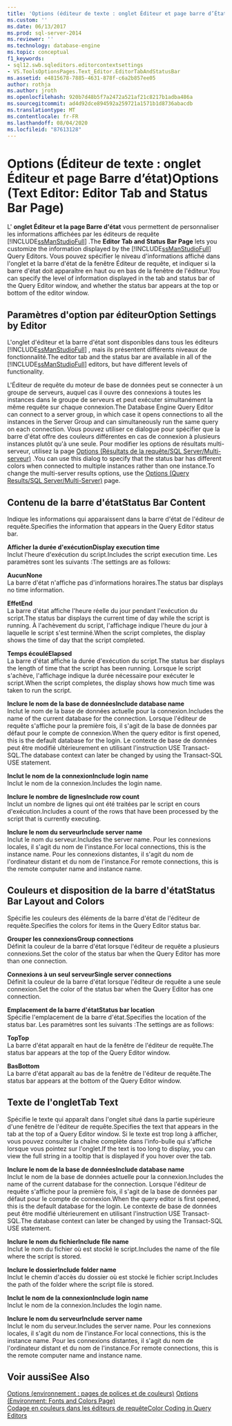 ```yaml
---
title: 'Options (éditeur de texte : onglet Éditeur et page barre d’État) | Microsoft Docs'
ms.custom: ''
ms.date: 06/13/2017
ms.prod: sql-server-2014
ms.reviewer: ''
ms.technology: database-engine
ms.topic: conceptual
f1_keywords:
- sql12.swb.sqleditors.editorcontextsettings
- VS.ToolsOptionsPages.Text_Editor.EditorTabAndStatusBar
ms.assetid: e4815678-7885-4631-878f-c6a2b857ee05
author: rothja
ms.author: jroth
ms.openlocfilehash: 920b7d48b5f7a2472a521af21c8217b1adba486a
ms.sourcegitcommit: ad4d92dce894592a259721a1571b1d8736abacdb
ms.translationtype: MT
ms.contentlocale: fr-FR
ms.lasthandoff: 08/04/2020
ms.locfileid: "87613128"
---
```

# <a name="options-text-editor-editor-tab-and-status-bar-page"></a><span data-ttu-id="5ba8a-102">Options (Éditeur de texte : onglet Éditeur et page Barre d’état)</span><span class="sxs-lookup"><span data-stu-id="5ba8a-102">Options (Text Editor: Editor Tab and Status Bar Page)</span></span>
  <span data-ttu-id="5ba8a-103">L' **onglet Éditeur et la page Barre d'état** vous permettent de personnaliser les informations affichées par les éditeurs de requête [!INCLUDE[ssManStudioFull](../includes/ssmanstudiofull-md.md)] .</span><span class="sxs-lookup"><span data-stu-id="5ba8a-103">The **Editor Tab and Status Bar Page** lets you customize the information displayed by the [!INCLUDE[ssManStudioFull](../includes/ssmanstudiofull-md.md)] Query Editors.</span></span> <span data-ttu-id="5ba8a-104">Vous pouvez spécifier le niveau d'informations affiché dans l'onglet et la barre d'état de la fenêtre Éditeur de requête, et indiquer si la barre d'état doit apparaître en haut ou en bas de la fenêtre de l'éditeur.</span><span class="sxs-lookup"><span data-stu-id="5ba8a-104">You can specify the level of information displayed in the tab and status bar of the Query Editor window, and whether the status bar appears at the top or bottom of the editor window.</span></span>  
  
## <a name="option-settings-by-editor"></a><span data-ttu-id="5ba8a-105">Paramètres d'option par éditeur</span><span class="sxs-lookup"><span data-stu-id="5ba8a-105">Option Settings by Editor</span></span>  
 <span data-ttu-id="5ba8a-106">L'onglet d'éditeur et la barre d'état sont disponibles dans tous les éditeurs [!INCLUDE[ssManStudioFull](../includes/ssmanstudiofull-md.md)] , mais ils présentent différents niveaux de fonctionnalité.</span><span class="sxs-lookup"><span data-stu-id="5ba8a-106">The editor tab and the status bar are available in all of the [!INCLUDE[ssManStudioFull](../includes/ssmanstudiofull-md.md)] editors, but have different levels of functionality.</span></span>  
  
 <span data-ttu-id="5ba8a-107">L'Éditeur de requête du moteur de base de données peut se connecter à un groupe de serveurs, auquel cas il ouvre des connexions à toutes les instances dans le groupe de serveurs et peut exécuter simultanément la même requête sur chaque connexion.</span><span class="sxs-lookup"><span data-stu-id="5ba8a-107">The Database Engine Query Editor can connect to a server group, in which case it opens connections to all the instances in the Server Group and can simultaneously run the same query on each connection.</span></span> <span data-ttu-id="5ba8a-108">Vous pouvez utiliser ce dialogue pour spécifier que la barre d'état offre des couleurs différentes en cas de connexion à plusieurs instances plutôt qu'à une seule. Pour modifier les options de résultats multi-serveur, utilisez la page [Options (Résultats de la requête/SQL Server/Multi-serveur)](../../2014/database-engine/options-query-results-sql-server-multi-server.md) .</span><span class="sxs-lookup"><span data-stu-id="5ba8a-108">You can use this dialog to specify that the status bar has different colors when connected to multiple instances rather than one instance.To change the multi-server results options, use the [Options (Query Results/SQL Server/Multi-Server)](../../2014/database-engine/options-query-results-sql-server-multi-server.md) page.</span></span>  
  
## <a name="status-bar-content"></a><span data-ttu-id="5ba8a-109">Contenu de la barre d'état</span><span class="sxs-lookup"><span data-stu-id="5ba8a-109">Status Bar Content</span></span>  
 <span data-ttu-id="5ba8a-110">Indique les informations qui apparaissent dans la barre d'état de l'éditeur de requête.</span><span class="sxs-lookup"><span data-stu-id="5ba8a-110">Specifies the information that appears in the Query Editor status bar.</span></span>  
  
 <span data-ttu-id="5ba8a-111">**Afficher la durée d'exécution**</span><span class="sxs-lookup"><span data-stu-id="5ba8a-111">**Display execution time**</span></span>  
 <span data-ttu-id="5ba8a-112">Inclut l'heure d'exécution du script.</span><span class="sxs-lookup"><span data-stu-id="5ba8a-112">Includes the script execution time.</span></span> <span data-ttu-id="5ba8a-113">Les paramètres sont les suivants :</span><span class="sxs-lookup"><span data-stu-id="5ba8a-113">The settings are as follows:</span></span>  
  
 <span data-ttu-id="5ba8a-114">**Aucun**</span><span class="sxs-lookup"><span data-stu-id="5ba8a-114">**None**</span></span>  
 <span data-ttu-id="5ba8a-115">La barre d'état n'affiche pas d'informations horaires.</span><span class="sxs-lookup"><span data-stu-id="5ba8a-115">The status bar displays no time information.</span></span>  
  
 <span data-ttu-id="5ba8a-116">**Effet**</span><span class="sxs-lookup"><span data-stu-id="5ba8a-116">**End**</span></span>  
 <span data-ttu-id="5ba8a-117">La barre d'état affiche l'heure réelle du jour pendant l'exécution du script.</span><span class="sxs-lookup"><span data-stu-id="5ba8a-117">The status bar displays the current time of day while the script is running.</span></span> <span data-ttu-id="5ba8a-118">À l'achèvement du script, l'affichage indique l'heure du jour à laquelle le script s'est terminé.</span><span class="sxs-lookup"><span data-stu-id="5ba8a-118">When the script completes, the display shows the time of day that the script completed.</span></span>  
  
 <span data-ttu-id="5ba8a-119">**Temps écoulé**</span><span class="sxs-lookup"><span data-stu-id="5ba8a-119">**Elapsed**</span></span>  
 <span data-ttu-id="5ba8a-120">La barre d'état affiche la durée d'exécution du script.</span><span class="sxs-lookup"><span data-stu-id="5ba8a-120">The status bar displays the length of time that the script has been running.</span></span> <span data-ttu-id="5ba8a-121">Lorsque le script s'achève, l'affichage indique la durée nécessaire pour exécuter le script.</span><span class="sxs-lookup"><span data-stu-id="5ba8a-121">When the script completes, the display shows how much time was taken to run the script.</span></span>  
  
 <span data-ttu-id="5ba8a-122">**Inclure le nom de la base de données**</span><span class="sxs-lookup"><span data-stu-id="5ba8a-122">**Include database name**</span></span>  
 <span data-ttu-id="5ba8a-123">Inclut le nom de la base de données actuelle pour la connexion.</span><span class="sxs-lookup"><span data-stu-id="5ba8a-123">Includes the name of the current database for the connection.</span></span> <span data-ttu-id="5ba8a-124">Lorsque l'éditeur de requête s'affiche pour la première fois, il s'agit de la base de données par défaut pour le compte de connexion.</span><span class="sxs-lookup"><span data-stu-id="5ba8a-124">When the query editor is first opened, this is the default database for the login.</span></span> <span data-ttu-id="5ba8a-125">Le contexte de base de données peut être modifié ultérieurement en utilisant l'instruction USE Transact-SQL.</span><span class="sxs-lookup"><span data-stu-id="5ba8a-125">The database context can later be changed by using the Transact-SQL USE statement.</span></span>  
  
 <span data-ttu-id="5ba8a-126">**Inclut le nom de la connexion**</span><span class="sxs-lookup"><span data-stu-id="5ba8a-126">**Include login name**</span></span>  
 <span data-ttu-id="5ba8a-127">Inclut le nom de la connexion.</span><span class="sxs-lookup"><span data-stu-id="5ba8a-127">Includes the login name.</span></span>  
  
 <span data-ttu-id="5ba8a-128">**Inclure le nombre de lignes**</span><span class="sxs-lookup"><span data-stu-id="5ba8a-128">**Include row count**</span></span>  
 <span data-ttu-id="5ba8a-129">Inclut un nombre de lignes qui ont été traitées par le script en cours d'exécution.</span><span class="sxs-lookup"><span data-stu-id="5ba8a-129">Includes a count of the rows that have been processed by the script that is currently executing.</span></span>  
  
 <span data-ttu-id="5ba8a-130">**Inclure le nom du serveur**</span><span class="sxs-lookup"><span data-stu-id="5ba8a-130">**Include server name**</span></span>  
 <span data-ttu-id="5ba8a-131">Inclut le nom du serveur.</span><span class="sxs-lookup"><span data-stu-id="5ba8a-131">Includes the server name.</span></span> <span data-ttu-id="5ba8a-132">Pour les connexions locales, il s'agit du nom de l'instance.</span><span class="sxs-lookup"><span data-stu-id="5ba8a-132">For local connections, this is the instance name.</span></span> <span data-ttu-id="5ba8a-133">Pour les connexions distantes, il s'agit du nom de l'ordinateur distant et du nom de l'instance.</span><span class="sxs-lookup"><span data-stu-id="5ba8a-133">For remote connections, this is the remote computer name and instance name.</span></span>  
  
## <a name="status-bar-layout-and-colors"></a><span data-ttu-id="5ba8a-134">Couleurs et disposition de la barre d'état</span><span class="sxs-lookup"><span data-stu-id="5ba8a-134">Status Bar Layout and Colors</span></span>  
 <span data-ttu-id="5ba8a-135">Spécifie les couleurs des éléments de la barre d'état de l'éditeur de requête.</span><span class="sxs-lookup"><span data-stu-id="5ba8a-135">Specifies the colors for items in the Query Editor status bar.</span></span>  
  
 <span data-ttu-id="5ba8a-136">**Grouper les connexions**</span><span class="sxs-lookup"><span data-stu-id="5ba8a-136">**Group connections**</span></span>  
 <span data-ttu-id="5ba8a-137">Définit la couleur de la barre d'état lorsque l'éditeur de requête a plusieurs connexions.</span><span class="sxs-lookup"><span data-stu-id="5ba8a-137">Set the color of the status bar when the Query Editor has more than one connection.</span></span>  
  
 <span data-ttu-id="5ba8a-138">**Connexions à un seul serveur**</span><span class="sxs-lookup"><span data-stu-id="5ba8a-138">**Single server connections**</span></span>  
 <span data-ttu-id="5ba8a-139">Définit la couleur de la barre d'état lorsque l'éditeur de requête a une seule connexion.</span><span class="sxs-lookup"><span data-stu-id="5ba8a-139">Set the color of the status bar when the Query Editor has one connection.</span></span>  
  
 <span data-ttu-id="5ba8a-140">**Emplacement de la barre d'état**</span><span class="sxs-lookup"><span data-stu-id="5ba8a-140">**Status bar location**</span></span>  
 <span data-ttu-id="5ba8a-141">Spécifie l'emplacement de la barre d'état.</span><span class="sxs-lookup"><span data-stu-id="5ba8a-141">Specifies the location of the status bar.</span></span> <span data-ttu-id="5ba8a-142">Les paramètres sont les suivants :</span><span class="sxs-lookup"><span data-stu-id="5ba8a-142">The settings are as follows:</span></span>  
  
 <span data-ttu-id="5ba8a-143">**Top**</span><span class="sxs-lookup"><span data-stu-id="5ba8a-143">**Top**</span></span>  
 <span data-ttu-id="5ba8a-144">La barre d'état apparaît en haut de la fenêtre de l'éditeur de requête.</span><span class="sxs-lookup"><span data-stu-id="5ba8a-144">The status bar appears at the top of the Query Editor window.</span></span>  
  
 <span data-ttu-id="5ba8a-145">**Bas**</span><span class="sxs-lookup"><span data-stu-id="5ba8a-145">**Bottom**</span></span>  
 <span data-ttu-id="5ba8a-146">La barre d'état apparaît au bas de la fenêtre de l'éditeur de requête.</span><span class="sxs-lookup"><span data-stu-id="5ba8a-146">The status bar appears at the bottom of the Query Editor window.</span></span>  
  
## <a name="tab-text"></a><span data-ttu-id="5ba8a-147">Texte de l'onglet</span><span class="sxs-lookup"><span data-stu-id="5ba8a-147">Tab Text</span></span>  
 <span data-ttu-id="5ba8a-148">Spécifie le texte qui apparaît dans l'onglet situé dans la partie supérieure d'une fenêtre de l'éditeur de requête.</span><span class="sxs-lookup"><span data-stu-id="5ba8a-148">Specifies the text that appears in the tab at the top of a Query Editor window.</span></span> <span data-ttu-id="5ba8a-149">Si le texte est trop long à afficher, vous pouvez consulter la chaîne complète dans l'info-bulle qui s'affiche lorsque vous pointez sur l'onglet.</span><span class="sxs-lookup"><span data-stu-id="5ba8a-149">If the text is too long to display, you can view the full string in a tooltip that is displayed if you hover over the tab.</span></span>  
  
 <span data-ttu-id="5ba8a-150">**Inclure le nom de la base de données**</span><span class="sxs-lookup"><span data-stu-id="5ba8a-150">**Include database name**</span></span>  
 <span data-ttu-id="5ba8a-151">Inclut le nom de la base de données actuelle pour la connexion.</span><span class="sxs-lookup"><span data-stu-id="5ba8a-151">Includes the name of the current database for the connection.</span></span> <span data-ttu-id="5ba8a-152">Lorsque l'éditeur de requête s'affiche pour la première fois, il s'agit de la base de données par défaut pour le compte de connexion.</span><span class="sxs-lookup"><span data-stu-id="5ba8a-152">When the query editor is first opened, this is the default database for the login.</span></span> <span data-ttu-id="5ba8a-153">Le contexte de base de données peut être modifié ultérieurement en utilisant l'instruction USE Transact-SQL.</span><span class="sxs-lookup"><span data-stu-id="5ba8a-153">The database context can later be changed by using the Transact-SQL USE statement.</span></span>  
  
 <span data-ttu-id="5ba8a-154">**Inclure le nom du fichier**</span><span class="sxs-lookup"><span data-stu-id="5ba8a-154">**Include file name**</span></span>  
 <span data-ttu-id="5ba8a-155">Inclut le nom du fichier où est stocké le script.</span><span class="sxs-lookup"><span data-stu-id="5ba8a-155">Includes the name of the file where the script is stored.</span></span>  
  
 <span data-ttu-id="5ba8a-156">**Inclure le dossier**</span><span class="sxs-lookup"><span data-stu-id="5ba8a-156">**Include folder name**</span></span>  
 <span data-ttu-id="5ba8a-157">Inclut le chemin d'accès du dossier où est stocké le fichier script.</span><span class="sxs-lookup"><span data-stu-id="5ba8a-157">Includes the path of the folder where the script file is stored.</span></span>  
  
 <span data-ttu-id="5ba8a-158">**Inclut le nom de la connexion**</span><span class="sxs-lookup"><span data-stu-id="5ba8a-158">**Include login name**</span></span>  
 <span data-ttu-id="5ba8a-159">Inclut le nom de la connexion.</span><span class="sxs-lookup"><span data-stu-id="5ba8a-159">Includes the login name.</span></span>  
  
 <span data-ttu-id="5ba8a-160">**Inclure le nom du serveur**</span><span class="sxs-lookup"><span data-stu-id="5ba8a-160">**Include server name**</span></span>  
 <span data-ttu-id="5ba8a-161">Inclut le nom du serveur.</span><span class="sxs-lookup"><span data-stu-id="5ba8a-161">Includes the server name.</span></span> <span data-ttu-id="5ba8a-162">Pour les connexions locales, il s'agit du nom de l'instance.</span><span class="sxs-lookup"><span data-stu-id="5ba8a-162">For local connections, this is the instance name.</span></span> <span data-ttu-id="5ba8a-163">Pour les connexions distantes, il s'agit du nom de l'ordinateur distant et du nom de l'instance.</span><span class="sxs-lookup"><span data-stu-id="5ba8a-163">For remote connections, this is the remote computer name and instance name.</span></span>  
  
## <a name="see-also"></a><span data-ttu-id="5ba8a-164">Voir aussi</span><span class="sxs-lookup"><span data-stu-id="5ba8a-164">See Also</span></span>  
 <span data-ttu-id="5ba8a-165">[Options &#40;environnement : pages de polices et de couleurs&#41;](../ssms/menu-help/options-environment-fonts-and-colors-page.md) </span><span class="sxs-lookup"><span data-stu-id="5ba8a-165">[Options &#40;Environment: Fonts and Colors Page&#41;](../ssms/menu-help/options-environment-fonts-and-colors-page.md) </span></span>  
 [<span data-ttu-id="5ba8a-166">Codage en couleurs dans les éditeurs de requête</span><span class="sxs-lookup"><span data-stu-id="5ba8a-166">Color Coding in Query Editors</span></span>](../relational-databases/scripting/color-coding-in-query-editors.md)  
  
  
